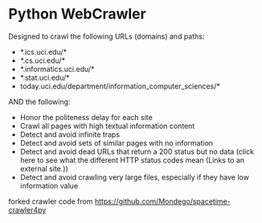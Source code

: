 # Python WebCrawler
Designed to crawl the following URLs (domains) and paths:
- \*.ics.uci.edu/\*
- \*.cs.uci.edu/\*
- \*.informatics.uci.edu/\*
- \*.stat.uci.edu/\*
- today.uci.edu/department/information_computer_sciences/\*

AND the following:

- Honor the politeness delay for each site
- Crawl all pages with high textual information content
- Detect and avoid infinite traps
- Detect and avoid sets of similar pages with no information
- Detect and avoid dead URLs that return a 200 status but no data (click here to see what the different HTTP status codes mean (Links to an external site.))
- Detect and avoid crawling very large files, especially if they have low information value

forked crawler code from https://github.com/Mondego/spacetime-crawler4py
